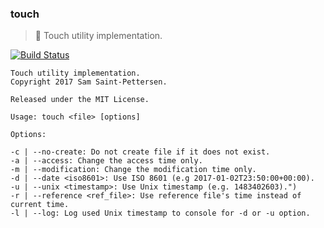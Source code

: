 ### touch
> :fu: Touch utility implementation.

[![Build Status](https://travis-ci.org/stpettersens/touch.png?branch=master)](https://travis-ci.org/stpettersens/touch)

```
Touch utility implementation.
Copyright 2017 Sam Saint-Pettersen.

Released under the MIT License.

Usage: touch <file> [options]

Options:

-c | --no-create: Do not create file if it does not exist.
-a | --access: Change the access time only.
-m | --modification: Change the modification time only.
-d | --date <iso8601>: Use ISO 8601 (e.g 2017-01-02T23:50:00+00:00).
-u | --unix <timestamp>: Use Unix timestamp (e.g. 1483402603).")
-r | --reference <ref_file>: Use reference file's time instead of current time.
-l | --log: Log used Unix timestamp to console for -d or -u option.

```
